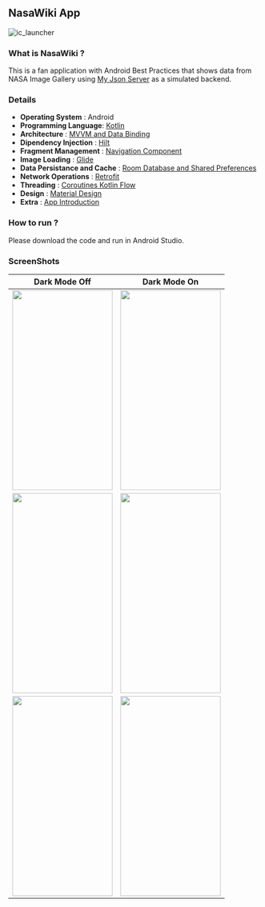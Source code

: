 ## NasaWiki App 
![ic_launcher](https://user-images.githubusercontent.com/32219894/135179662-dde97b36-0cd4-4c09-aef9-3b884b04a97c.png)

### What is NasaWiki ? 

This is a fan application with Android Best Practices that shows data from NASA Image Gallery using [My Json Server](https://my-json-server.typicode.com/uysalemre/NasaWiki/) as a simulated backend.

### Details
   - **Operating System** : Android
   - **Programming Language**: [Kotlin](https://kotlinlang.org) 
   - **Architecture** : [MVVM and Data Binding](https://developer.android.com/jetpack/guide)
   - **Dipendency Injection** : [Hilt](https://dagger.dev/hilt/)
   - **Fragment Management** : [Navigation Component](https://developer.android.com/guide/navigation/navigation-getting-started)
   - **Image Loading** : [Glide](https://github.com/bumptech/glide)
   - **Data Persistance and Cache** : [Room Database and Shared Preferences](https://developer.android.com/training/data-storage/room)
   - **Network Operations** : [Retrofit](https://square.github.io/retrofit/)
   - **Threading** : [Coroutines Kotlin Flow](https://developer.android.com/kotlin/flow)
   - **Design** : [Material Design](https://material.io)
   - **Extra** : [App Introduction](https://github.com/AppIntro/AppIntro)

### How to run ?

Please download the code and run in Android Studio.

### ScreenShots

Dark Mode Off             |  Dark Mode On
:-------------------------:|:-------------------------:
<img src="https://user-images.githubusercontent.com/32219894/138962566-2cb3e740-87c8-4110-a5af-1b8946c1cbc3.png" width="200" height="400" /> | <img src="https://user-images.githubusercontent.com/32219894/138962681-0508d0e4-4cdb-47de-ab39-2d622d5863b9.png" width="200" height="400" />
<img src="https://user-images.githubusercontent.com/32219894/138962582-21603fbb-9051-45ec-87b8-ea9df290d339.png" width="200" height="400" />| <img src="https://user-images.githubusercontent.com/32219894/138962720-adb19d86-1bab-4ff0-8d76-30f561d0ef9b.png" width="200" height="400" />
<img src="https://user-images.githubusercontent.com/32219894/138962606-6e49c55b-61cd-4beb-bf7b-588fb48700aa.png" width="200" height="400" /> | <img src="https://user-images.githubusercontent.com/32219894/138962792-525437d0-05c7-4310-9b30-c9899c7ca533.png" width="200" height="400" />
